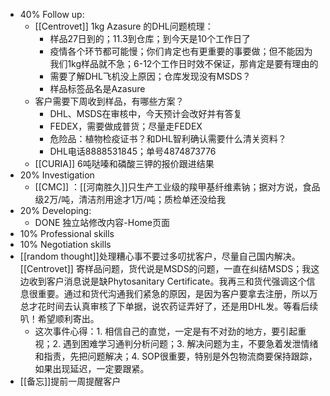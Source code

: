 - 40% Follow up:
	- [[Centrovet]] 1kg Azasure 的DHL问题梳理：
		- 样品27日到的；11.3到仓库；到今天是10个工作日了
		- 疫情各个环节都可能慢；你们肯定也有更重要的事要做；但不能因为我们1kg样品就不急；6-12个工作日时效不保证，那肯定是要有理由的
		- 需要了解DHL飞机没上原因；仓库发现没有MSDS？
		- 样品标签品名是Azasure
	- 客户需要下周收到样品，有哪些方案？
		- DHL、MSDS在审核中，今天预计会改好并有答复
		- FEDEX，需要做成普货；尽量走FEDEX
		- 危险品：植物检疫证书？和DHL智利确认需要什么清关资料？
		- DHL电话8888531845；单号4874873776
	- [[CURIA]] 6吨哒嗪和磷酸三钾的报价跟进结果
- 20% Investigation
	- [[CMC]] ：[[河南胜久]]只生产工业级的羧甲基纤维素钠；据对方说，食品级2万/吨，清洁剂用途才1万/吨；质检单还没给我
- 20% Developing:
	- DONE 独立站修改内容-Home页面
- 10% Professional skills
- 10% Negotiation skills
- [[random thought]]处理糟心事不要过多叨扰客户，尽量自己国内解决。 [[Centrovet]] 寄样品问题，货代说是MSDS的问题，一直在纠结MSDS；我这边收到客户消息说是缺Phytosanitary Certificate。我再三和货代强调这个信息很重要。通过和货代沟通我们紧急的原因，是因为客户要拿去注册，所以万总才花时间去认真审核了下单据，说农药证弄好了，还是用DHL发。等看后续叭！希望顺利寄出。
	- 这次事件心得：1. 相信自己的直觉，一定是有不对劲的地方，要引起重视；2. 遇到困难学习通判分析问题；3. 解决问题为主，不要急着发泄情绪和指责，先把问题解决；4. SOP很重要，特别是外包物流商要保持跟踪，如果出现延迟，一定要跟紧。
- [[备忘]]提前一周提醒客户